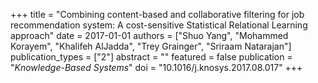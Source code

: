 +++
title = "Combining content-based and collaborative filtering for job recommendation system: A cost-sensitive Statistical Relational Learning approach"
date = 2017-01-01
authors = ["Shuo Yang", "Mohammed Korayem", "Khalifeh AlJadda", "Trey Grainger", "Sriraam Natarajan"]
publication_types = ["2"]
abstract = ""
featured = false
publication = "*Knowledge-Based Systems*"
doi = "10.1016/j.knosys.2017.08.017"
+++

